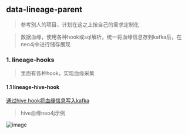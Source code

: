 ## data-lineage-parent

> 参考别人的项目，计划在这之上按自己的需求定制化

> 数据血缘，使用各种hook或sql解析，统一将血缘信息存到kafka后，在neo4j中进行储存展现

### 1. lineage-hooks

> 里面有各种hook，实现血缘采集

#### 1.1 lineage-hive-hook

[通过hive hook将血缘信息写入kafka](lineage-hooks/lineage-hive-hook/README.md)

> hive血缘neo4j示例

![image](doc/images/hive_lineage_demo.png)
